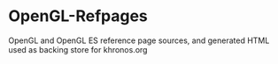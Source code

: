 # OpenGL-Refpages
OpenGL and OpenGL ES reference page sources, and generated HTML used as backing store for khronos.org
